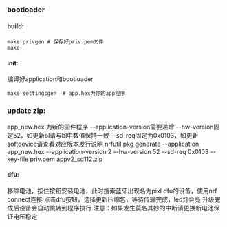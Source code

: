### bootloader

#### build:

```
make privgen # 保存好priv.pem文件
make
```

#### init:

编译好application和bootloader

```
make settingsgen  # app.hex为你的app程序
```

### update zip:

app_new.hex 为新的固件程序
--application-version需要递增
--hw-version固定52，如更新bl请与bl中数值保持一致
--sd-req固定为0x0103，如更新softdevice请查看对应版本发行说明
nrfutil pkg generate --application app_new.hex --application-version 2 --hw-version 52 --sd-req 0x0103 --key-file priv.pem appv2_sd112.zip

#### dfu:

移除电池，按住按钮安装电池，此时搜索蓝牙出现名为pixl dfu的设备，使用nrf connect连接
点击dfu按钮，选择更新压缩包，等待传输完成，led灯会亮
升级完成后设备会自动跳转到程序执行
注意：如果发生莫名其妙的中断请更换新电池保证电压稳定
